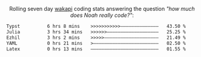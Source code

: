 <p align="center">Rolling seven day <a href="https://wakapi.dev/"/>wakapi</a> coding stats answering the question <i>"how much does Noah really code?"</i>:</p>
<!--START_SECTION:waka-->

```txt
Typst          6 hrs 8 mins    >>>>>>>>>>>——————————————   43.50 %
Julia          3 hrs 34 mins   >>>>>>———————————————————   25.25 %
Ezhil          3 hrs 2 mins    >>>>>————————————————————   21.49 %
YAML           0 hrs 21 mins   >————————————————————————   02.50 %
Latex          0 hrs 13 mins   —————————————————————————   01.55 %
```

<!--END_SECTION:waka-->
